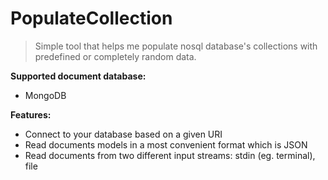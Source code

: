 # PopulateCollection

> Simple tool that helps me populate nosql database's collections with
> predefined or completely random data.

**Supported document database:**

- MongoDB

**Features:**

- Connect to your database based on a given URI
- Read documents models in a most convenient format which is JSON
- Read documents from two different input streams: stdin (eg. terminal), file
